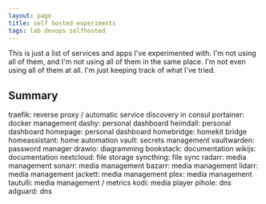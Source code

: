 ```yaml
---
layout: page
title: self hosted experiments
tags: lab devops selfhosted
---
```


This is just a list of services and apps I've experimented with. I'm not using all of them, and I'm not using all of them in the same place. I'm not even using all of them at all. I'm just keeping track of what I've tried.

## Summary

traefik: reverse proxy / automatic service discovery in consul
portainer: docker management
dashy: personal dashboard
heimdall: personal dashboard
homepage: personal dashboard
homebridge: homekit bridge
homeassistant: home automation
vault: secrets management
vaultwarden: password manager
drawio: diagramming
bookstack: documentation
wikijs: documentation
nextcloud: file storage
syncthing: file sync
radarr: media management
sonarr: media management
bazarr: media management
lidarr: media management
jackett: media management
plex: media management
tautulli: media management / metrics
kodi: media player
pihole: dns
adguard: dns




